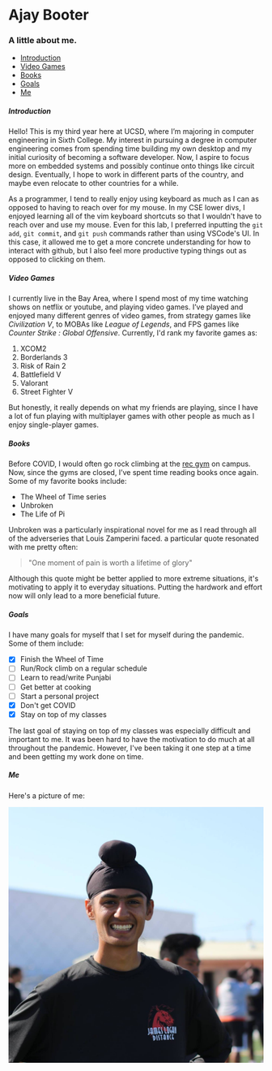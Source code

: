 # Ajay Booter

### A little about me.

- [Introduction](https://github.com/AjayBoot/User_Page/blob/main/index.md#introduction)
- [Video Games](https://github.com/AjayBoot/User_Page/blob/main/index.md#video-games)
- [Books](https://github.com/AjayBoot/User_Page/blob/main/index.md#books)
- [Goals](https://github.com/AjayBoot/User_Page/blob/main/index.md#goals)
- [Me](https://github.com/AjayBoot/User_Page/blob/main/index.md#me)
##### Introduction

Hello! This is my third year here at UCSD, where I’m majoring in computer engineering in Sixth College. My interest in pursuing a degree in computer engineering comes from spending time building my own desktop and my initial curiosity of becoming a software developer. Now, I aspire to focus more on embedded systems and possibly continue onto things like circuit design. Eventually, I hope to work in different parts of the country, and maybe even relocate to other countries for a while.

As a programmer, I tend to really enjoy using keyboard as much as I can as opposed to having to reach over for my mouse. In my CSE lower divs, I enjoyed learning all of the vim keyboard shortcuts so that I wouldn't have to reach over and use my mouse. Even for this lab, I preferred inputting the `git add`, `git commit`, and `git push` commands rather than using VSCode's UI. In this case, it allowed me to get a more concrete understanding for how to interact with github, but I also feel more productive typing things out as opposed to clicking on them.

##### Video Games

I currently live in the Bay Area, where I spend most of my time watching shows on netflix or youtube, and playing video games. I’ve played and enjoyed many different genres of video games, from strategy games like *Civilization V*, to MOBAs like *League of Legends*, and FPS games like *Counter Strike : Global Offensive*. Currently, I'd rank my favorite games as:

1. XCOM2
2. Borderlands 3
3. Risk of Rain 2
4. Battlefield V
5. Valorant
6. Street Fighter V

But honestly, it really depends on what my friends are playing, since I have a lot of fun playing with multiplayer games with other people as much as I enjoy single-player games.

##### Books

Before COVID, I would often go rock climbing at the [rec gym](https://recreation.ucsd.edu/adventures/climbing-center/) on campus. Now, since the gyms are closed, I’ve spent time reading books once again. Some of my favorite books include:

- The Wheel of Time series
- Unbroken
- The Life of Pi

Unbroken was a particularly inspirational novel for me as I read through all of the adverseries that Louis Zamperini faced. a particular quote resonated with me pretty often:

> "One moment of pain is worth a lifetime of glory"

Although this quote might be better applied to more extreme situations, it's motivating to apply it to everyday situations. Putting the hardwork and effort now will only lead to a more beneficial future. 

##### Goals

I have many goals for myself that I set for myself during the pandemic. Some of them include:

- [x] Finish the Wheel of Time
- [ ] Run/Rock climb on a regular schedule
- [ ] Learn to read/write Punjabi
- [ ] Get better at cooking
- [ ] Start a personal project
- [x] Don't get COVID
- [x] Stay on top of my classes

The last goal of staying on top of my classes was especially difficult and important to me. It was been hard to have the motivation to do much at all throughout the pandemic. However, I've been taking it one step at a time and been getting my work done on time. 

##### Me
Here's a picture of me:

![picture](https://github.com/AjayBoot/User_Page/blob/main/PicOfMe.jpg)
